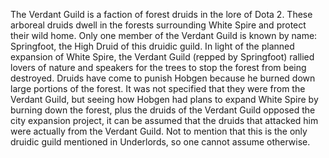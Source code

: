 The Verdant Guild is a faction of forest druids in the lore of Dota 2.
These arboreal druids dwell in the forests surrounding White Spire and protect their wild home.
Only one member of the Verdant Guild is known by name: Springfoot, the High Druid of this druidic guild. In light of the planned expansion of White Spire, the Verdant Guild (repped by Springfoot) rallied lovers of nature and speakers for the trees to stop the forest from being destroyed.
Druids have come to punish Hobgen because he burned down large portions of the forest. It was not specified that they were from the Verdant Guild, but seeing how Hobgen had plans to expand White Spire by burning down the forest, plus the druids of the Verdant Guild opposed the city expansion project, it can be assumed that the druids that attacked him were actually from the Verdant Guild. Not to mention that this is the only druidic guild mentioned in Underlords, so one cannot assume otherwise.
